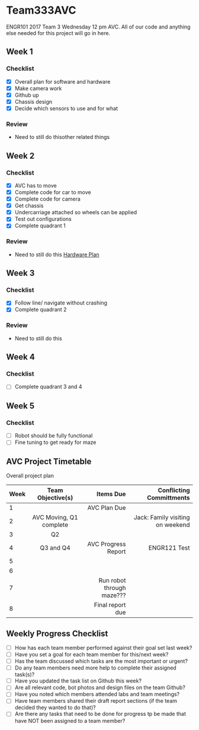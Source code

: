 # Team333AVC
ENGR101 2017 Team 3 Wednesday 12 pm AVC. All of our code and anything else needed for this project will go in here. 

## Week 1
### Checklist
- [x] Overall plan for software and hardware
- [x] Make camera work
- [x] Github up
- [x] Chassis design
- [x] Decide which sensors to use and for what

### Review
* Need to still do thisother related things

## Week 2 
### Checklist
- [x] AVC has to move
- [x] Complete code for car to move
- [x] Complete code for camera
- [x] Get chassis
- [x] Undercarriage attached so wheels can be applied
- [x] Test out configurations
- [x] Complete quadrant 1
### Review
* Need to still do this
[Hardware Plan](HardwarePlanWeek1)

## Week 3 
### Checklist
- [x] Follow line/ navigate without crashing 
- [x] Complete quadrant 2
### Review
* Need to still do this
## Week 4 
### Checklist
- [ ] Complete quadrant 3 and 4

## Week 5 
### Checklist
- [ ] Robot should be fully functional
- [ ] Fine tuning to get ready for maze

## AVC Project Timetable
Overall project plan

| Week  | Team Objective(s)  | Items Due | Conflicting Committments |
| :------------ |:---------------:| ------: | ------: |
| 1   |  | AVC Plan Due | | 
| 2   |AVC Moving, Q1 complete  |  |Jack: Family visiting on weekend |
| 3   |Q2  |  | |
| 4   |Q3 and Q4  |AVC Progress Report  |ENGR121 Test |
| 5   |  |  | |
| 6   |  |  | |
| 7   |  |Run robot through maze???  | |
| 8   |  |Final report due | |

## Weekly Progress Checklist
- [ ] How has each team member performed against their goal set last week?
- [ ] Have you set a goal for each team member for this/next week?
- [ ] Has the team discussed which tasks are the most important or urgent?
- [ ] Do any team members need more help to complete their assigned task(s)?
- [ ] Have you updated the task list on Github this week?
- [ ] Are all relevant code, bot photos and design files on the team Github?
- [ ] Have you noted which members attended labs and team meetings?
- [ ] Have team members shared their draft report sections (if the team decided they wanted to do that)?
- [ ] Are there any tasks that need to be done for progress tp be made that have NOT been assigned to a team member?
